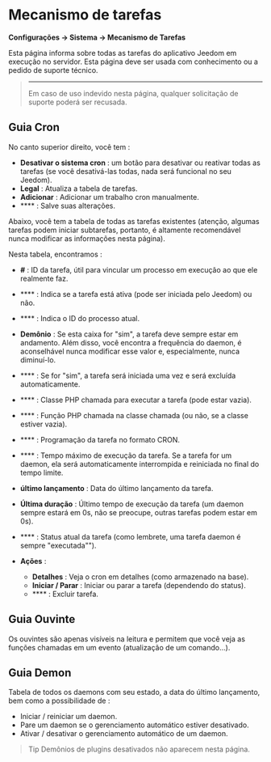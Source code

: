 # Mecanismo de tarefas
**Configurações → Sistema → Mecanismo de Tarefas**

Esta página informa sobre todas as tarefas do aplicativo Jeedom em execução no servidor.
Esta página deve ser usada com conhecimento ou a pedido de suporte técnico.

> ****
>
> Em caso de uso indevido nesta página, qualquer solicitação de suporte poderá ser recusada.

## Guia Cron

No canto superior direito, você tem :

- **Desativar o sistema cron** : um botão para desativar ou reativar todas as tarefas (se você desativá-las todas, nada será funcional no seu Jeedom).
- **Legal** : Atualiza a tabela de tarefas.
- **Adicionar** : Adicionar um trabalho cron manualmente.
- **** : Salve suas alterações.

Abaixo, você tem a tabela de todas as tarefas existentes (atenção, algumas tarefas podem iniciar subtarefas, portanto, é altamente recomendável nunca modificar as informações nesta página).

Nesta tabela, encontramos :

- **#** : ID da tarefa, útil para vincular um processo em execução ao que ele realmente faz.
- **** : Indica se a tarefa está ativa (pode ser iniciada pelo Jeedom) ou não.
- **** : Indica o ID do processo atual.
- **Demônio** : Se esta caixa for "sim", a tarefa deve sempre estar em andamento. Além disso, você encontra a frequência do daemon, é aconselhável nunca modificar esse valor e, especialmente, nunca diminuí-lo.
- **** : Se for "sim", a tarefa será iniciada uma vez e será excluída automaticamente.
- **** : Classe PHP chamada para executar a tarefa (pode estar vazia).
- **** : Função PHP chamada na classe chamada (ou não, se a classe estiver vazia).
- **** : Programação da tarefa no formato CRON.
- **** : Tempo máximo de execução da tarefa. Se a tarefa for um daemon, ela será automaticamente interrompida e reiniciada no final do tempo limite.
- **último lançamento** : Data do último lançamento da tarefa.
- **Última duração** : Último tempo de execução da tarefa (um daemon sempre estará em 0s, não se preocupe, outras tarefas podem estar em 0s).
- **** : Status atual da tarefa (como lembrete, uma tarefa daemon é sempre "executada"").

- **Ações** :
    - **Detalhes** : Veja o cron em detalhes (como armazenado na base).
    - **Iniciar / Parar** : Iniciar ou parar a tarefa (dependendo do status).
    - **** : Excluir tarefa.


## Guia Ouvinte

Os ouvintes são apenas visíveis na leitura e permitem que você veja as funções chamadas em um evento (atualização de um comando...).

## Guia Demon

Tabela de todos os daemons com seu estado, a data do último lançamento, bem como a possibilidade de :
- Iniciar / reiniciar um daemon.
- Pare um daemon se o gerenciamento automático estiver desativado.
- Ativar / desativar o gerenciamento automático de um daemon.

> Tip
> Demônios de plugins desativados não aparecem nesta página.